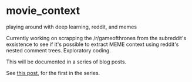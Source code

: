 # movie_context
playing around with deep learning, reddit, and memes


Currently working on scrapping the /r/gameofthrones from the subreddit's exsistence to see if it's possible to extract MEME context using reddit's nested comment trees. Exploratory coding.

This will be documented in a series of blog posts.

See [this post](http://benhoff.net/movie-quotes-in-context.html), for the first in the series.
